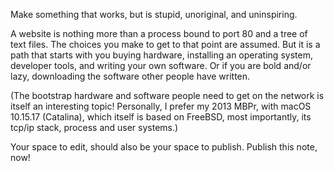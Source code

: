Make something that works, but is stupid, unoriginal, and uninspiring.

A website is nothing more than a process bound to port 80 and a tree of text files. The choices you make to get to that point are assumed. But it is a path that starts with you buying hardware, installing an operating system, developer tools, and writing your own software. Or if you are bold and/or lazy, downloading the software other people have written.

(The bootstrap hardware and software people need to get on the network is itself an interesting topic! Personally, I prefer my 2013 MBPr, with macOS 10.15.17 (Catalina), which itself is based on FreeBSD, most importantly, its tcp/ip stack, process and user systems.)

Your space to edit, should also be your space to publish. Publish this note, now!
